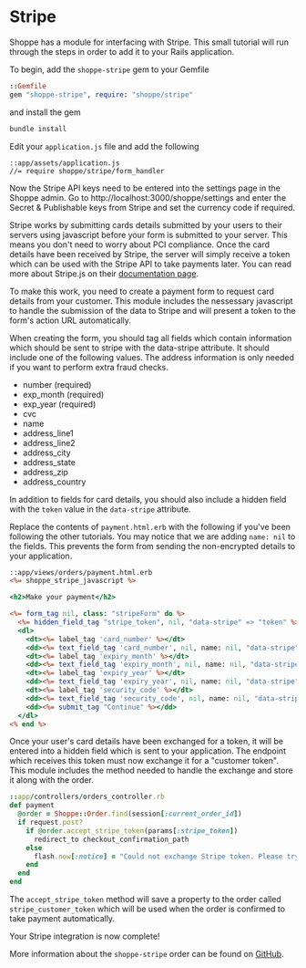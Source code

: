 # Stripe

Shoppe has a module for interfacing with Stripe. This small tutorial will
run through the steps in order to add it to your Rails application.

To begin, add the `shoppe-stripe` gem to your Gemfile

```ruby
::Gemfile
gem "shoppe-stripe", require: "shoppe/stripe"
```

and install the gem

```bash
bundle install
```

Edit your `application.js` file and add the following

```
::app/assets/application.js
//= require shoppe/stripe/form_handler
```

Now the Stripe API keys need to be entered into the settings page in the Shoppe admin.
Go to http://localhost:3000/shoppe/settings and enter the Secret & Publishable keys
from Stripe and set the currency code if required.

Stripe works by submitting cards details submitted by your users to their servers using
javascript before your form is submitted to your server. This means you don't need to worry
about PCI compliance. Once the card details have been received by Stripe, the server will
simply receive a token which can be used with the Stripe API to take payments later. You
can read more about Stripe.js on their [documentation page](https://stripe.com/docs/stripe.js).

To make this work, you need to create a payment form to request card details from your
customer. This module includes the nessessary javascript to handle the submission of the
data to Stripe and will present a token to the form's action URL automatically.

When creating the form, you should tag all fields which contain information which should
be sent to stripe with the data-stripe attribute. It should include one of the following 
values. The address information is only needed if you want to perform extra fraud checks.

+ number (required)
+ exp_month (required)
+ exp_year (required)
+ cvc
+ name
+ address_line1
+ address_line2
+ address_city
+ address_state
+ address_zip
+ address_country

In addition to fields for card details, you should also include a hidden field with the
`token` value in the `data-stripe` attribute.

Replace the contents of `payment.html.erb` with the following if you've been following
the other tutorials. You may notice that we are adding `name: nil` to the fields. This 
prevents the form from sending the non-encrypted details to your application.

```rhtml
::app/views/orders/payment.html.erb
<%= shoppe_stripe_javascript %>

<h2>Make your payment</h2>

<%= form_tag nil, class: "stripeForm" do %>
  <%= hidden_field_tag "stripe_token", nil, "data-stripe" => "token" %>
  <dl>
    <dt><%= label_tag 'card_number' %></dt>
    <dd><%= text_field_tag 'card_number', nil, name: nil, "data-stripe" => "number" %></dd>
    <dt><%= label_tag 'expiry_month' %></dt>
    <dd><%= text_field_tag 'expiry_month', nil, name: nil, "data-stripe" => "exp_month" %></dd>
    <dt><%= label_tag 'expiry_year' %></dt>
    <dd><%= text_field_tag 'expiry_year', nil, name: nil, "data-stripe" => "exp_year" %></dd>
    <dt><%= label_tag 'security_code' %></dt>
    <dd><%= text_field_tag 'security_code', nil, name: nil, "data-stripe" => "cvc" %></dd>
    <dd><%= submit_tag "Continue" %></dd>
  </dl>
<% end %>
```

Once your user's card details have been exchanged for a token, it will be entered into 
a hidden field which is sent to your application. The endpoint which receives this token
must now exchange it for a "customer token". This module includes the method needed to
handle the exchange and store it along with the order.

```ruby
::app/controllers/orders_controller.rb
def payment
  @order = Shoppe::Order.find(session[:current_order_id])
  if request.post?
    if @order.accept_stripe_token(params[:stripe_token])
      redirect_to checkout_confirmation_path
    else
      flash.now[:notice] = "Could not exchange Stripe token. Please try again."
    end
  end
end
```

The `accept_stripe_token` method will save a property to the order called
`stripe_customer_token` which will be used when the order is confirmed to take
payment automatically.

Your Stripe integration is now complete!

More information about the `shoppe-stripe` order can be found on [GitHub](https://github.com/tryshoppe/shoppe-stripe).